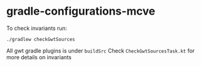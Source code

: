 # gradle-configurations-mcve

To check invariants run:

```shell
./gradlew checkGwtSources
```

All gwt gradle plugins is under `buildSrc`
Check `CheckGwtSourcesTask.kt` for more details on invariants 